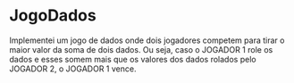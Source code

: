 # JogoDados
Implementei um jogo de dados onde dois jogadores competem para tirar o maior valor da soma de dois dados. Ou seja, caso o JOGADOR 1 role os dados e esses somem mais que os valores dos dados rolados pelo JOGADOR 2, o JOGADOR 1 vence. 
